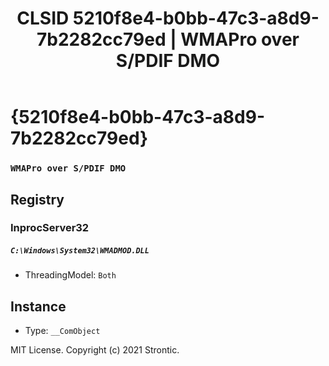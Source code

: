 ﻿---
title: "CLSID 5210f8e4-b0bb-47c3-a8d9-7b2282cc79ed | WMAPro over S/PDIF DMO"
excerpt: What is COM-Object CLSID 5210f8e4-b0bb-47c3-a8d9-7b2282cc79ed?
---

# {5210f8e4-b0bb-47c3-a8d9-7b2282cc79ed}

### `WMAPro over S/PDIF DMO`

## Registry


### InprocServer32

##### `C:\Windows\System32\WMADMOD.DLL`
* ThreadingModel: `Both`

## Instance

* Type: `__ComObject`

MIT License. Copyright (c) 2021 Strontic.


